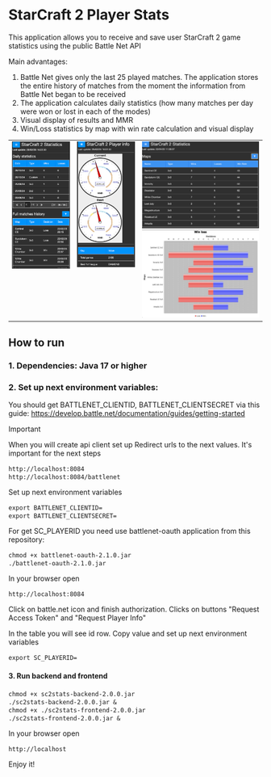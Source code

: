 # StarCraft 2 Player Stats

This application allows you to receive and save user StarCraft 2 game statistics using the public Battle Net API

Main advantages:
1. Battle Net gives only the last 25 played matches. The application stores the entire history of matches from the moment the information from Battle Net began to be received
2. The application calculates daily statistics (how many matches per day were won or lost in each of the modes)
3. Visual display of results and MMR
4. Win/Loss statistics by map with win rate calculation and visual display

<table>
  <tr>
    <td valign="top"><img src="misc/screen3.png" width="330"/></td>
    <td valign="top"><img src="misc/screen4.png" width="330"/></td>
    <td valign="top">
    <img src="misc/screen6.png" width="330"/>
    <img src="misc/screen5.png" width="330"/>
    </td>
  </tr>
</table>

## How to run

### 1. Dependencies: Java 17 or higher

### 2. Set up next environment variables:

You should get BATTLENET_CLIENTID, BATTLENET_CLIENTSECRET via this guide: https://develop.battle.net/documentation/guides/getting-started

> [!IMPORTANT]
> When you will create api client set up Redirect urls to the next values. It's important for the next steps
> ```
> http://localhost:8084
> http://localhost:8084/battlenet
> ```

Set up next environment variables
```
export BATTLENET_CLIENTID=
export BATTLENET_CLIENTSECRET=
```

For get SC_PLAYERID you need use battlenet-oauth application from this repository:
```
chmod +x battlenet-oauth-2.1.0.jar
./battlenet-oauth-2.1.0.jar
```

In your browser open
```
http://localhost:8084
```

Click on battle.net icon and finish authorization. Clicks on buttons "Request Access Token" and "Request Player Info"

In the table you will see id row. Copy value and set up next environment variables
```
export SC_PLAYERID=
```

#### 3. Run backend and frontend

```
chmod +x sc2stats-backend-2.0.0.jar
./sc2stats-backend-2.0.0.jar &
chmod +x ./sc2stats-frontend-2.0.0.jar 
./sc2stats-frontend-2.0.0.jar &
```

In your browser open 

```
http://localhost
```

Enjoy it!
